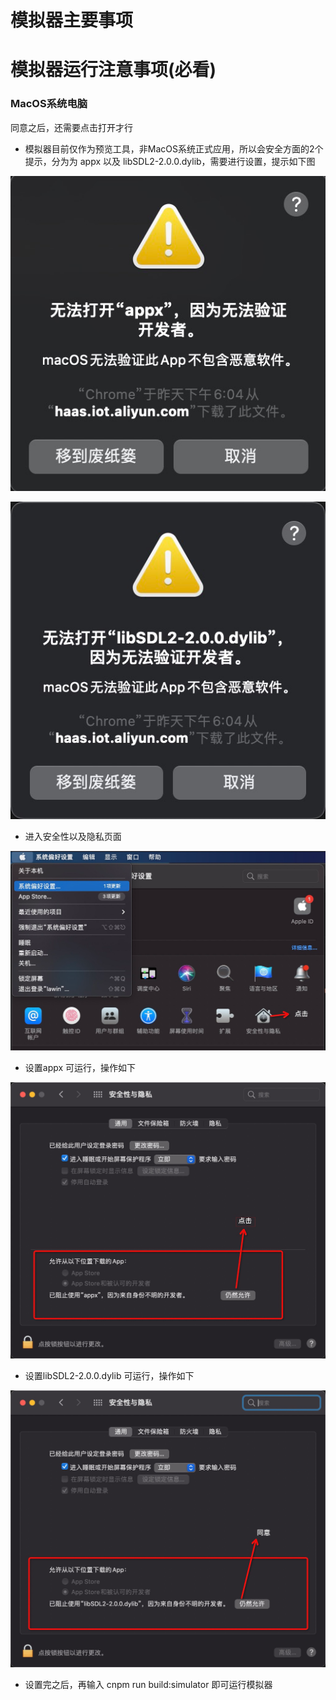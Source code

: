 # 模拟器主要事项

# 模拟器运行注意事项(必看)

### MacOS系统电脑

同意之后，还需要点击打开才行

- 模拟器目前仅作为预览工具，非MacOS系统正式应用，所以会安全方面的2个提示，分为为 appx 以及 libSDL2-2.0.0.dylib，需要进行设置，提示如下图

![img](../../_images/sim_attention1.png)

![img](../../_images/sim_attention7.png)

- 进入安全性以及隐私页面

![img](../../_images/sim_attention2.png)

- 设置appx 可运行，操作如下

![img](../../_images/sim_attention4.png)

-  设置libSDL2-2.0.0.dylib 可运行，操作如下

![img](../../_images/sim_attention5.png)

- 设置完之后，再输入 cnpm run build:simulator 即可运行模拟器
